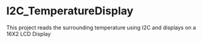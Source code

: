 # I2C_TemperatureDisplay
This project reads the surrounding temperature using I2C and displays on a 16X2 LCD Display
